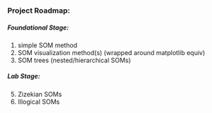 ### Project Roadmap:

##### Foundational Stage:
1. simple SOM method
2. SOM visualization method(s) (wrapped around matplotlib equiv)
4. SOM trees (nested/hierarchical SOMs)

##### Lab Stage:
5. Zizekian SOMs
6. Illogical SOMs
